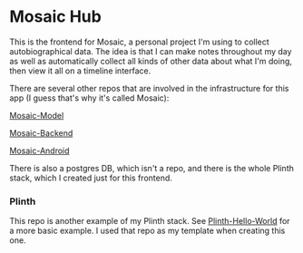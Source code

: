 # Mosaic Hub
This is the frontend for Mosaic, a personal project I'm using to collect autobiographical data.
The idea is that I can make notes throughout my day as well as automatically collect all kinds of other data about what I'm doing, then view it all on a timeline interface.

There are several other repos that are involved in the infrastructure for this app (I guess that's why it's called Mosaic):

[Mosaic-Model](https://github.com/gusjengis/Mosaic-Model)

[Mosaic-Backend](https://github.com/gusjengis/Mosaic-Backend)

[Mosaic-Android](https://github.com/gusjengis/Mosaic-Android)

There is also a postgres DB, which isn't a repo, and there is the whole Plinth stack, which I created just for this frontend.

### Plinth
This repo is another example of my Plinth stack. See [Plinth-Hello-World](https://github.com/gusjengis/Plinth-Hello-World) for a more basic example. I used that repo as my template when creating this one.

